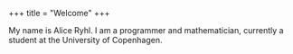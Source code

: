 +++
title = "Welcome"
+++

My name is Alice Ryhl. I am a programmer and mathematician, currently a student at
the University of Copenhagen.


